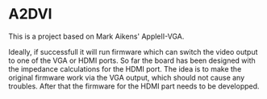 # A2DVI

This is a project based on Mark Aikens' AppleII-VGA.

Ideally, if successfull it will run firmware which can switch the video output to one of the VGA or HDMI ports.
So far the board has been designed with the impedance calculations for the HDMI port.
The idea is to make the original firmware work via the VGA output, which should not cause any troubles.
After that the firmware for the HDMI part needs to be developped.

